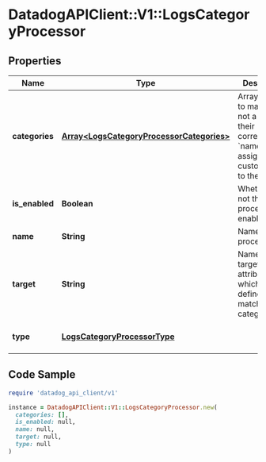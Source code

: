 # DatadogAPIClient::V1::LogsCategoryProcessor

## Properties

| Name | Type | Description | Notes |
| ---- | ---- | ----------- | ----- |
| **categories** | [**Array&lt;LogsCategoryProcessorCategories&gt;**](LogsCategoryProcessorCategories.md) | Array of filters to match or not a log and their corresponding &#x60;name&#x60;to assign a custom value to the log. |  |
| **is_enabled** | **Boolean** | Whether or not the processor is enabled. | [optional][default to false] |
| **name** | **String** | Name of the processor. | [optional] |
| **target** | **String** | Name of the target attribute which value is defined by the matching category. |  |
| **type** | [**LogsCategoryProcessorType**](LogsCategoryProcessorType.md) |  | [default to &#39;category-processor&#39;] |

## Code Sample

```ruby
require 'datadog_api_client/v1'

instance = DatadogAPIClient::V1::LogsCategoryProcessor.new(
  categories: [],
  is_enabled: null,
  name: null,
  target: null,
  type: null
)
```

